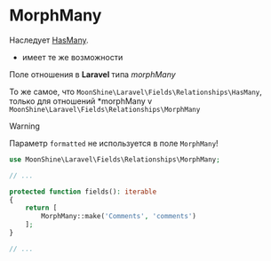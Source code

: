 # MorphMany

Наследует [HasMany](/docs/{{version}}/fields/has-many).

* имеет те же возможности

Поле отношения в **Laravel** типа *morphMany*

То же самое, что `MoonShine\Laravel\Fields\Relationships\HasMany`, только для отношений *morphMany v
`MoonShine\Laravel\Fields\Relationships\MorphMany`

> [!WARNING]
> Параметр `formatted` не используется в поле `MorphMany`!

```php
use MoonShine\Laravel\Fields\Relationships\MorphMany;

// ...

protected function fields(): iterable
{
    return [
        MorphMany::make('Comments', 'comments')
    ];
}

// ...
```
